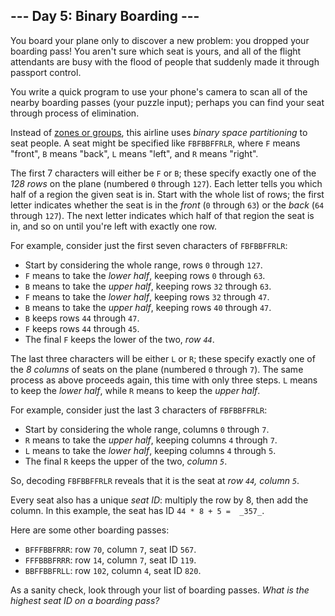 ﻿## --- Day 5: Binary Boarding ---

You board your plane only to discover a new problem: you dropped your boarding pass! You aren't sure which seat is yours, and all of the flight attendants are busy with the flood of people that suddenly made it through passport control.

You write a  quick program  to use your phone's camera to scan all of the nearby boarding passes (your puzzle input); perhaps you can find your seat through process of elimination.

Instead of  [zones or groups](https://www.youtube.com/watch?v=oAHbLRjF0vo), this airline uses  _binary space partitioning_  to seat people. A seat might be specified like  `FBFBBFFRLR`, where  `F`  means "front",  `B`  means "back",  `L`  means "left", and  `R`  means "right".

The first 7 characters will either be  `F`  or  `B`; these specify exactly one of the  _128 rows_  on the plane (numbered  `0`  through  `127`). Each letter tells you which half of a region the given seat is in. Start with the whole list of rows; the first letter indicates whether the seat is in the  _front_  (`0`  through  `63`) or the  _back_  (`64`  through  `127`). The next letter indicates which half of that region the seat is in, and so on until you're left with exactly one row.

For example, consider just the first seven characters of  `FBFBBFFRLR`:

-   Start by considering the whole range, rows  `0`  through  `127`.
-   `F`  means to take the  _lower half_, keeping rows  `0`  through  `63`.
-   `B`  means to take the  _upper half_, keeping rows  `32`  through  `63`.
-   `F`  means to take the  _lower half_, keeping rows  `32`  through  `47`.
-   `B`  means to take the  _upper half_, keeping rows  `40`  through  `47`.
-   `B`  keeps rows  `44`  through  `47`.
-   `F`  keeps rows  `44`  through  `45`.
-   The final  `F`  keeps the lower of the two,  _row  `44`_.

The last three characters will be either  `L`  or  `R`; these specify exactly one of the  _8 columns_  of seats on the plane (numbered  `0`  through  `7`). The same process as above proceeds again, this time with only three steps.  `L`  means to keep the  _lower half_, while  `R`  means to keep the  _upper half_.

For example, consider just the last 3 characters of  `FBFBBFFRLR`:

-   Start by considering the whole range, columns  `0`  through  `7`.
-   `R`  means to take the  _upper half_, keeping columns  `4`  through  `7`.
-   `L`  means to take the  _lower half_, keeping columns  `4`  through  `5`.
-   The final  `R`  keeps the upper of the two,  _column  `5`_.

So, decoding  `FBFBBFFRLR`  reveals that it is the seat at  _row  `44`, column  `5`_.

Every seat also has a unique  _seat ID_: multiply the row by 8, then add the column. In this example, the seat has ID  `44 * 8 + 5 =  _357_`.

Here are some other boarding passes:

-   `BFFFBBFRRR`: row  `70`, column  `7`, seat ID  `567`.
-   `FFFBBBFRRR`: row  `14`, column  `7`, seat ID  `119`.
-   `BBFFBBFRLL`: row  `102`, column  `4`, seat ID  `820`.

As a sanity check, look through your list of boarding passes.  _What is the highest seat ID on a boarding pass?_